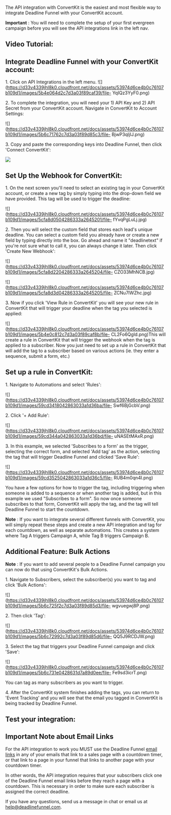 The API integration with ConvertKit is the easiest and most flexible way to
integrate Deadline Funnel with your ConvertKit account.

**Important** :  You will need to complete the setup of your first evergreen
campaign before you will see the API integrations link in the left nav.

## Video Tutorial:

## Integrate Deadline Funnel with your ConvertKit account:

1\.  Click on API Integrations in the left menu. 
![](https://d33v4339jhl8k0.cloudfront.net/docs/assets/53974d6ce4b0c76107b109d1/images/5b4e064d2c7d3a03f89caf39/file-
YqIQz3YyF0.png)


2\. To complete the integration, you will need your 1) API Key and 2) API Secret from your ConvertKit account. Navigate in ConvertKit to Account Settings: 

![](https://d33v4339jhl8k0.cloudfront.net/docs/assets/53974d6ce4b0c76107b109d1/images/5b6c71762c7d3a03f89d85c3/file-
BjwP3qljIJ.png)


3\. Copy and paste the corresponding keys into Deadline Funnel, then click 'Connect ConvertKit': 

![](https://d33v4339jhl8k0.cloudfront.net/docs/assets/53974d6ce4b0c76107b109d1/images/5b4e0a062c7d3a03f89caf66/file-4ZdJm6QkBS.png)

## Set Up the Webhook for ConvertKit:

1\.  On the next screen you'll need to select an existing tag in your ConvertKit account, or create a new tag by simply typing into the drop-down field we have provided. This tag will be used to trigger the deadline: 

![](https://d33v4339jhl8k0.cloudfront.net/docs/assets/53974d6ce4b0c76107b109d1/images/5cfa8d0504286333a2645201/file-
fYvqPgLuLj.jpg)


2\. Then you will select the custom field that stores each lead's unique deadline.
You can select a custom field you already have or create a new field by typing
directly into the box. Go ahead and name it "deadlinetext" if you're not sure
what to call it, you can always change it later. Then click 'Create New
Webhook':

![](https://d33v4339jhl8k0.cloudfront.net/docs/assets/53974d6ce4b0c76107b109d1/images/5cfa8d2204286333a2645204/file-
CZO33MhNCB.jpg)

![](https://d33v4339jhl8k0.cloudfront.net/docs/assets/53974d6ce4b0c76107b109d1/images/5cfa8d3d04286333a2645205/file-
ZCNu7IWZhc.jpg)


3\. Now if you click 'View Rule in ConvertKit' you will see your new rule in ConvertKit that will trigger your deadline when the tag you selected is applied: 

![](https://d33v4339jhl8k0.cloudfront.net/docs/assets/53974d6ce4b0c76107b109d1/images/5b4e0c812c7d3a03f89caf8b/file-
CL2Fo6Qgld.png)This will create a rule in ConvertKit that will trigger the
webhook when the tag is applied to a subscriber. Now you just need to set up a
rule in ConvertKit that will add the tag to a subscriber based on various
actions (ie. they enter a sequence, submit a form, etc.)

## **Set up a rule in ConvertKit:**

1\.  Navigate to Automations and select 'Rules': 

![](https://d33v4339jhl8k0.cloudfront.net/docs/assets/53974d6ce4b0c76107b109d1/images/59cd3418042863033a1d36ba/file-
Swf6BjGcbV.png)


2\. Click '+ Add Rule': 

![](https://d33v4339jhl8k0.cloudfront.net/docs/assets/53974d6ce4b0c76107b109d1/images/59cd344a042863033a1d36bd/file-
uNASEtMAxR.png)


3\. In this example, we selected 'Subscribes to a form' as the trigger, selecting the correct form, and selected 'Add tag' as the action, selecting the tag that will trigger Deadline Funnel and clicked 'Save Rule': 

![](https://d33v4339jhl8k0.cloudfront.net/docs/assets/53974d6ce4b0c76107b109d1/images/59cd3525042863033a1d36c5/file-
RUB4m0qn4I.png)

You have a few options for how to trigger the tag, including triggering when
someone is added to a sequence or when another tag is added, but in this
example we used "Subscribes to a form". So now once someone subscribes to that
form, ConvertKit will apply the tag, and the tag will tell Deadline Funnel to
start the countdown.

**Note** :  If you want to integrate several different funnels with
ConvertKit, you will simply repeat these steps and create a new API
integration and tag for each countdown, as well as separate automations. This
creates a system where Tag A triggers Campaign A, while Tag B triggers
Campaign B.

## Additional Feature: Bulk Actions

**Note** :  If you want to add several people to a Deadline Funnel campaign
you can now do that using ConvertKit's Bulk Actions.

1\.  Navigate to Subscribers, select the subscriber(s) you want to tag and click 'Bulk Actions': 

![](https://d33v4339jhl8k0.cloudfront.net/docs/assets/53974d6ce4b0c76107b109d1/images/5b6c725f2c7d3a03f89d85d3/file-
wgvuegwj8P.png)


2\. Then click 'Tag': 

![](https://d33v4339jhl8k0.cloudfront.net/docs/assets/53974d6ce4b0c76107b109d1/images/5b6c72992c7d3a03f89d85d6/file-
QQ5J9RCDJW.png)


3\. Select the tag that triggers your Deadline Funnel campaign and click 'Save': 

![](https://d33v4339jhl8k0.cloudfront.net/docs/assets/53974d6ce4b0c76107b109d1/images/5b6c731e0428631d7a89d0ee/file-
Fe9sd3icrT.png)

You can tag as many subscribers as you want to trigger.


4\. After the ConvertKit system finishes adding the tags, you can return to 'Event Tracking' and you will see that the email you tagged in ConvertKit is being tracked by Deadline Funnel. 

## Test your integration:

## Important Note about Email Links

For the API integration to work you MUST use the Deadline Funnel  [email
links](http://documentation.deadlinefunnel.com/article/16-expiring-links) in
any of your emails that link to a sales page with a countdown timer, or that
link to a page in your funnel that links to another page with your countdown
timer.

In other words, the API integration requires that your subscribers click one
of the Deadline Funnel email links before they reach a page with a countdown.
This is necessary in order to make sure each subscriber is assigned the
correct deadline.

If you have any questions, send us a message in chat or email us at
[help@deadlinefunnel.com](mailto:mailto:help@deadlinefunnel.com).

